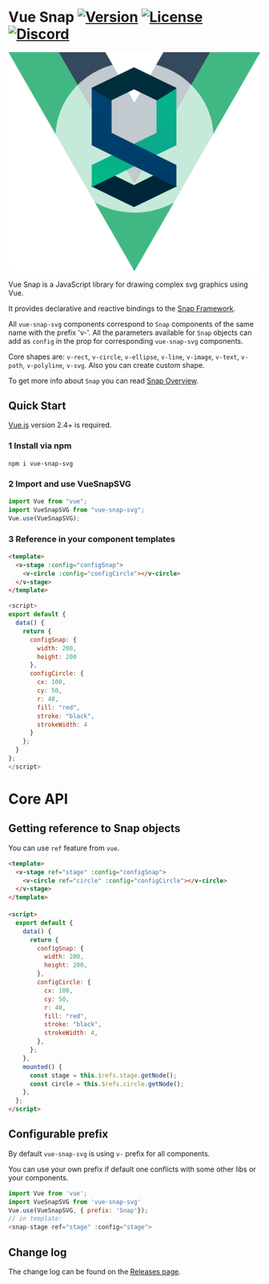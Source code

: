 # Vue Snap [![Version](https://img.shields.io/npm/v/vue-snap-svg.svg)](https://www.npmjs.com/package/vue-snap-svg) [![License](https://img.shields.io/npm/l/vue-snap-svg.svg)](https://www.npmjs.com/package/vue-snap-svg) [![Discord](https://img.shields.io/discord/910049856519798804?color=%23292841&label=Discord&logo=%23ffffff&style=plastic)](https://discord.com/channels/910049856519798804)

![VueSnap Logo](https://raw.githubusercontent.com/truongbq3397/vue-snap-svg/master/vue-snapsvg.svg)

Vue Snap is a JavaScript library for drawing complex svg graphics using Vue.

It provides declarative and reactive bindings to the [Snap Framework](http://snapsvg.io/).

All `vue-snap-svg` components correspond to `Snap` components of the same name with the prefix 'v-'. All the parameters available for `Snap` objects can add as `config` in the prop for corresponding `vue-snap-svg` components.

Core shapes are: `v-rect`, `v-circle`, `v-ellipse`, `v-line`, `v-image`, `v-text`, `v-path`, `v-polyline`, `v-svg`.
Also you can create custom shape.

To get more info about `Snap` you can read [Snap Overview](http://snapsvg.io/docs/).

## Quick Start

[Vue.js](https://vuejs.org) version 2.4+ is required.

### 1 Install via npm

```npm
npm i vue-snap-svg
```

### 2 Import and use VueSnapSVG

```javascript
import Vue from "vue";
import VueSnapSVG from "vue-snap-svg";
Vue.use(VueSnapSVG);
```

### 3 Reference in your component templates

```html
<template>
  <v-stage :config="configSnap">
    <v-circle :config="configCircle"></v-circle>
  </v-stage>
</template>
```

```javascript
<script>
export default {
  data() {
    return {
      configSnap: {
        width: 200,
        height: 200
      },
      configCircle: {
        cx: 100,
        cy: 50,
        r: 40,
        fill: "red",
        stroke: "black",
        strokeWidth: 4
      }
    };
  }
};
</script>
```

# Core API

## Getting reference to Snap objects

You can use `ref` feature from `vue`.

```html
<template>
  <v-stage ref="stage" :config="configSnap">
    <v-circle ref="circle" :config="configCircle"></v-circle>
  </v-stage>
</template>

<script>
  export default {
    data() {
      return {
        configSnap: {
          width: 200,
          height: 200,
        },
        configCircle: {
          cx: 100,
          cy: 50,
          r: 40,
          fill: "red",
          stroke: "black",
          strokeWidth: 4,
        },
      };
    },
    mounted() {
      const stage = this.$refs.stage.getNode();
      const circle = this.$refs.circle.getNode();
    },
  };
</script>
```

## Configurable prefix

By default `vue-snap-svg` is using `v-` prefix for all components.

You can use your own prefix if default one conflicts with some other libs or your components.

```javascript
import Vue from 'vue';
import VueSnapSVG from 'vue-snap-svg'
Vue.use(VueSnapSVG, { prefix: 'Snap'});
// in template:
<snap-stage ref="stage" :config="stage">
```

## Change log

The change log can be found on the [Releases page](https://github.com/truongbq3397/vue-snap-svg/releases).
